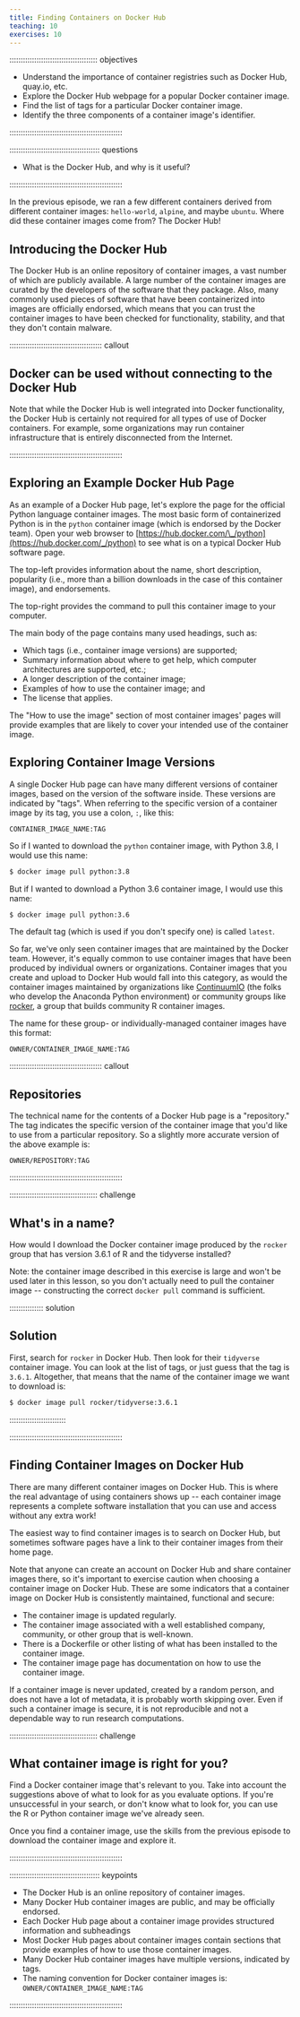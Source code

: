 ```yaml
---
title: Finding Containers on Docker Hub
teaching: 10
exercises: 10
---
```


::::::::::::::::::::::::::::::::::::::: objectives

- Understand the importance of container registries such as Docker Hub, quay.io, etc.
- Explore the Docker Hub webpage for a popular Docker container image.
- Find the list of tags for a particular Docker container image.
- Identify the three components of a container image's identifier.

::::::::::::::::::::::::::::::::::::::::::::::::::

:::::::::::::::::::::::::::::::::::::::: questions

- What is the Docker Hub, and why is it useful?

::::::::::::::::::::::::::::::::::::::::::::::::::

In the previous episode, we ran a few different containers derived from different
container images: `hello-world`, `alpine`,
and maybe `ubuntu`. Where did these container images come from?  The Docker Hub!

## Introducing the Docker Hub

The Docker Hub is an online repository of container images, a vast number of which are publicly available. A large number of the container images are curated by the developers of the software that they package. Also, many commonly used pieces of software that have been containerized into images are officially endorsed, which means that you can trust the container images to have been checked for functionality, stability, and that they don't contain malware.

:::::::::::::::::::::::::::::::::::::::::  callout

## Docker can be used without connecting to the Docker Hub

Note that while the Docker Hub is well integrated into Docker functionality, the Docker Hub is certainly not required for all types of use of Docker containers. For example, some organizations may run container infrastructure that is entirely disconnected from the Internet.


::::::::::::::::::::::::::::::::::::::::::::::::::

## Exploring an Example Docker Hub Page

As an example of a Docker Hub page, let's explore the page for the official Python language container images. The most basic form of containerized Python is in the `python` container image (which is endorsed by the Docker team). Open your web browser to [https://hub.docker.com/\_/python](https://hub.docker.com/_/python) to see what is on a typical Docker Hub software page.

The top-left provides information about the name, short description, popularity (i.e., more than a billion downloads in the case of this container image), and endorsements.

The top-right provides the command to pull this container image to your computer.

The main body of the page contains many used headings, such as:

- Which tags (i.e., container image versions) are supported;
- Summary information about where to get help, which computer architectures are supported, etc.;
- A longer description of the container image;
- Examples of how to use the container image; and
- The license that applies.

The "How to use the image" section of most container images' pages will provide examples that are likely to cover your intended use of the container image.

## Exploring Container Image Versions

A single Docker Hub page can have many different versions of container images,
based on the version of the software inside.  These
versions are indicated by "tags". When referring to the specific version of a container image
by its tag, you use a colon, `:`, like this:

```
CONTAINER_IMAGE_NAME:TAG
```

So if I wanted to download the `python` container image, with Python 3.8, I would use this name:

```bash
$ docker image pull python:3.8
```

But if I wanted to download a Python 3.6 container image, I would use this name:

```bash
$ docker image pull python:3.6
```

The default tag (which is used if you don't specify one) is called `latest`.

So far, we've only seen container images that are maintained by the Docker team. However,
it's equally common to use container images that have been produced by individual owners
or organizations. Container images that you create and upload to Docker Hub would fall
into this category, as would the container images maintained by organizations like
[ContinuumIO](https://hub.docker.com/u/continuumio) (the folks who develop the Anaconda Python environment) or community
groups like [rocker](https://hub.docker.com/u/rocker), a group that builds community R container images.

The name for these group- or individually-managed container images have this format:

```
OWNER/CONTAINER_IMAGE_NAME:TAG
```

:::::::::::::::::::::::::::::::::::::::::  callout

## Repositories

The technical name for the contents of a Docker Hub page is a "repository."
The tag indicates the specific version of the container image that you'd like
to use from a particular repository. So a slightly more accurate version of
the above example is:

```
OWNER/REPOSITORY:TAG
```

::::::::::::::::::::::::::::::::::::::::::::::::::

:::::::::::::::::::::::::::::::::::::::  challenge

## What's in a name?

How would I download the Docker container image produced by the `rocker` group that
has version 3.6.1 of R and the tidyverse installed?

Note: the container image described in this exercise is large and won't be used
later in this lesson, so you don't actually need to pull the container image --
constructing the correct `docker pull` command is sufficient.

:::::::::::::::  solution

## Solution

First, search for `rocker` in Docker Hub. Then look for their `tidyverse` container image.
You can look at the list of tags, or just guess that the tag is `3.6.1`. Altogether,
that means that the name of the container image we want to download is:

```bash
$ docker image pull rocker/tidyverse:3.6.1
```

:::::::::::::::::::::::::

::::::::::::::::::::::::::::::::::::::::::::::::::

## Finding Container Images on Docker Hub

There are many different container images on Docker Hub. This is where the real advantage
of using containers shows up -- each container image represents a complete software
installation that you can use and access without any extra work!

The easiest way to find container images is to search on Docker Hub, but sometimes
software pages have a link to their container images from their home page.

Note that anyone can create an account on Docker Hub and share container images there,
so it's important to exercise caution when choosing a container image on Docker Hub. These
are some indicators that a container image on Docker Hub is consistently maintained,
functional and secure:

- The container image is updated regularly.
- The container image associated with a well established company, community, or other group that is well-known.
- There is a Dockerfile or other listing of what has been installed to the container image.
- The container image page has documentation on how to use the container image.

If a container image is never updated, created by a random person, and does not have a lot
of metadata, it is probably worth skipping over. Even if such a container image is secure, it
is not reproducible and not a dependable way to run research computations.

:::::::::::::::::::::::::::::::::::::::  challenge

## What container image is right for you?

Find a Docker container image that's relevant to you. Take into account the suggestions
above of what to look for as you evaluate options. If you're unsuccessful in your search,
or don't know what to look for, you can use the R or Python container image we've
already seen.

Once you find a container image, use the skills from the previous episode to download
the container image and explore it.


::::::::::::::::::::::::::::::::::::::::::::::::::



<!--  LocalWords:  keypoints links.md endcomment
 -->

:::::::::::::::::::::::::::::::::::::::: keypoints

- The Docker Hub is an online repository of container images.
- Many Docker Hub container images are public, and may be officially endorsed.
- Each Docker Hub page about a container image provides structured information and subheadings
- Most Docker Hub pages about container images contain sections that provide examples of how to use those container images.
- Many Docker Hub container images have multiple versions, indicated by tags.
- The naming convention for Docker container images is: `OWNER/CONTAINER_IMAGE_NAME:TAG`

::::::::::::::::::::::::::::::::::::::::::::::::::
